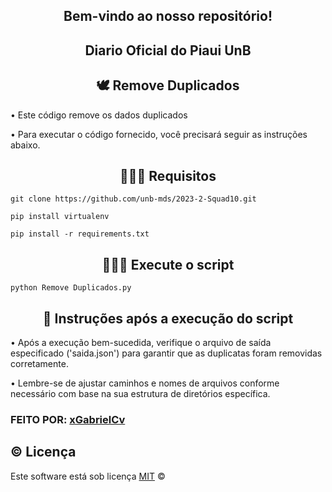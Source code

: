 <!-- Cabeçalho centralizado -->
<div align="center">
  <!-- Título de nível 2 para dar boas-vindas ao repositório -->
  <h2>Bem-vindo ao nosso repositório! </h2>
</div> 

<!-- Outro cabeçalho centralizado -->
<div align="center">
  <!-- Título de nível 2 indicando o Diário Oficial do Piauí da Universidade de Brasília -->
  <h2>Diario Oficial do Piaui UnB </h2>
</div> 

<!-- Mais um cabeçalho centralizado -->
<div align="center">
  <!-- Título de nível 2 com um emoji representando a remoção de duplicatas -->
  <h2>🕊 Remove Duplicados </h2>
</div> 

 <!-- Instruções gerais -->
 
 • Este código remove os dados duplicados 
 
 • Para executar o código fornecido, você precisará seguir as instruções abaixo.

<!-- Cabeçalho centralizado para os requisitos -->
<div align="center">
  <!-- Título de nível 2 indicando os requisitos para executar o código -->
  <h2>👩🏾‍💻 Requisitos </h2>
</div> 

<!-- Comandos para clonar o repositório e instalar dependências -->

```
git clone https://github.com/unb-mds/2023-2-Squad10.git
```
```  
pip install virtualenv
```
```
pip install -r requirements.txt
```


<!-- Cabeçalho centralizado para a execução do script -->
<div align="center">
  <!-- Título de nível 2 indicando a execução do script -->
  <h2>👩🏾‍💻 Execute o script </h2>
</div> 

<!-- Comando para executar o script de remoção de duplicatas -->
```
python Remove Duplicados.py
```

         
 <!-- Instruções após a execução do script -->
 <div align="center">
   <h2>📑 Instruções após a execução do script </h2>
</div>

 • Após a execução bem-sucedida, verifique o arquivo de saída especificado ('saida.json') para garantir que as duplicatas foram removidas corretamente.
 
 • Lembre-se de ajustar caminhos e nomes de arquivos conforme necessário com base na sua estrutura de diretórios específica.
    
<!-- Criador e licença -->
### FEITO POR: [xGabrielCv](https://github.com/xGabrielCv)

## ©️ Licença 

Este software está sob licença [MIT](https://github.com/nhn/tui.editor/blob/master/LICENSE) ©
